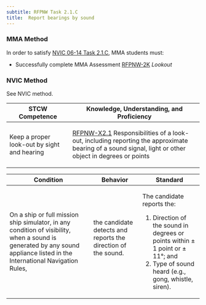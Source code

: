 ```yaml
---
subtitle: RFPNW Task 2.1.C 
title:  Report bearings by sound
---
```



### MMA Method

In order to satisfy  [NVIC 06-14  Task  2.1.C]({{site.baseurl}}/assets/images/nvic-06-14.pdf), MMA students must:

* Successfully complete MMA Assessment [RFPNW-2K]({{site.baseurl}}/assessments/Deck/RFPNW-2K) *Lookout*


### NVIC Method

<a onclick="togglevisibility('nvic_methods')" >See NVIC method.</a>

<div id='nvic_methods' class='hide'>

<table>
<thead>
<tr>
<th class='forty'> STCW Competence </th>
<th class='sixty'> Knowledge, Understanding, and Proficiency </th>
</tr>
</thead>




<tbody>
<tr><td markdown='1'>

Keep a proper look-out by sight and hearing

</td><td markdown='1'>

[RFPNW-X2.1](../../tables/24.html#RFPNW-X2.1) Responsibilities of a look-out, including reporting the approximate bearing of a sound signal, light or other object in degrees or points

</td></tr>


</tbody>
</table>


<table>
<thead>
<tr><th class='twenty'>  Condition </th><th class='twenty'> Behavior </th><th  class='sixty'>Standard </th></tr>
</thead>
<tbody >



<tr><td markdown='1'>

On a ship or full mission ship simulator, in any condition of visibility, when a sound is generated by any sound appliance listed in the International Navigation Rules,

</td><td markdown='1'>

the candidate detects and reports the direction of the sound.

<br>

<div class="tooltip">
<span class="tooltiptext">
</span>
</div>


</td><td markdown='1'>

The candidate reports the:

1. Direction of the sound in degrees or points within ± 1 point or ± 11°; and
2. Type of sound heard (e.g., gong, whistle, siren).

</td></tr>
</tbody>
</table>
</div>
